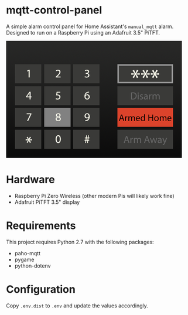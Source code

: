 # mqtt-control-panel

A simple alarm control panel for Home Assistant's `manual_mqtt` alarm. Designed to run on a Raspberry Pi using an Adafruit 3.5" PiTFT.

![](screenshot.png)

# Hardware

 - Raspberry Pi Zero Wireless (other modern Pis will likely work fine)
 - Adafruit PiTFT 3.5" display

# Requirements

This project requires Python 2.7 with the following packages:

 - paho-mqtt
 - pygame
 - python-dotenv

# Configuration

Copy `.env.dist` to `.env` and update the values accordingly.
